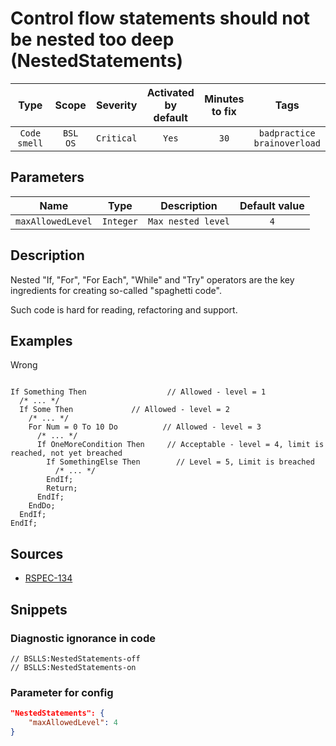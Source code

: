 # Control flow statements should not be nested too deep (NestedStatements)

|      Type      |    Scope    |  Severity   |    Activated<br>by default    |    Minutes<br>to fix    |                  Tags                  |
|:-------------:|:-----------------------------:|:-----------:|:------------------------------:|:-----------------------------------:|:--------------------------------------:|
| `Code smell` |         `BSL`<br>`OS`         | `Critical` |              `Yes`              |                `30`                 |    `badpractice`<br>`brainoverload`    |

## Parameters


|        Name        |   Type   |                    Description                    |    Default value    |
|:-----------------:|:-------:|:----------------------------------------------:|:------------------------------:|
| `maxAllowedLevel` | `Integer` | `Max nested level` |              `4`               |
<!-- Блоки выше заполняются автоматически, не трогать -->
## Description

Nested "If, "For", "For Each", "While" and "Try" operators are the key ingredients for creating so-called "spaghetti code".

Such code is hard for reading, refactoring and support.

## Examples

Wrong

```bsl

If Something Then                  // Allowed - level = 1
  /* ... */
  If Some Then             // Allowed - level = 2
    /* ... */
    For Num = 0 To 10 Do          // Allowed - level = 3
      /* ... */
      If OneMoreCondition Then     // Acceptable - level = 4, limit is reached, not yet breached
        If SomethingElse Then        // Level = 5, Limit is breached
          /* ... */
        EndIf;
        Return;
      EndIf;
    EndDo;
  EndIf;
EndIf;

```

## Sources

* [RSPEC-134](https://rules.sonarsource.com/java/RSPEC-134)

## Snippets

<!-- Блоки ниже заполняются автоматически, не трогать -->
### Diagnostic ignorance in code

```bsl
// BSLLS:NestedStatements-off
// BSLLS:NestedStatements-on
```

### Parameter for config

```json
"NestedStatements": {
    "maxAllowedLevel": 4
}
```
